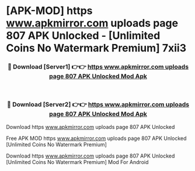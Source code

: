 # [APK-MOD] https   www.apkmirror.com uploads page 807 APK Unlocked - [Unlimited Coins No Watermark Premium] 7xii3



<div align="center">
<h3>🔴 Download [Server1] 👉👉 <a href="https://momento.my/?title=https___www.apkmirror.com_uploads_page_807_APK_Unlocked">https   www.apkmirror.com uploads page 807 APK Unlocked Mod Apk</a></h3><br>

<h3>🔴 Download [Server2] 👉👉 <a href="https://momento.my/?title=https___www.apkmirror.com_uploads_page_807_APK_Unlocked">https   www.apkmirror.com uploads page 807 APK Unlocked Mod Apk</a></h3>
</div>



Download https   www.apkmirror.com uploads page 807 APK Unlocked 

Free APK MOD https   www.apkmirror.com uploads page 807 APK Unlocked [Unlimited Coins No Watermark Premium]

Download https   www.apkmirror.com uploads page 807 APK Unlocked [Unlimited Coins No Watermark Premium] Mod For Android
